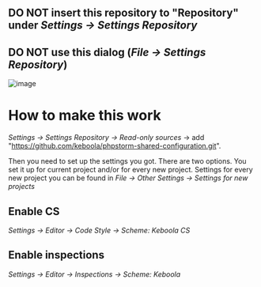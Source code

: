 ## DO NOT insert this repository to "Repository" under *Settings → Settings Repository*

## DO NOT use this dialog (*File → Settings Repository*)

![image](https://user-images.githubusercontent.com/642928/64259244-03732f80-cf29-11e9-87d4-f962c43fdde6.png)

# How to make this work

*Settings → Settings Repository → Read-only sources* → add "https://github.com/keboola/phpstorm-shared-configuration.git". 

Then you need to set up the settings you got. There are two options. You set it up for current project and/or for every new project. Settings for every new project you can be found in *File → Other Settings → Settings for new projects*

## Enable CS

*Settings → Editor → Code Style → Scheme: Keboola CS*

## Enable inspections

*Settings → Editor → Inspections → Scheme: Keboola*
